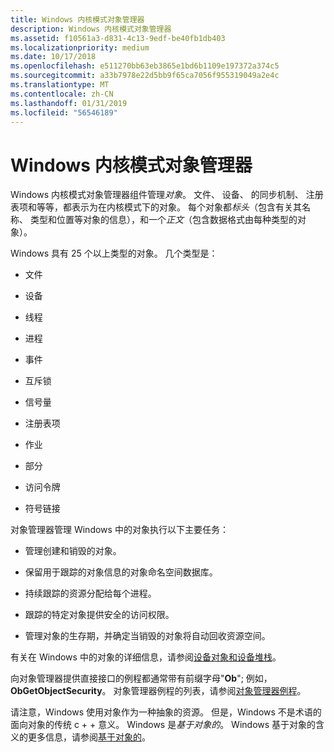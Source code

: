 ```yaml
---
title: Windows 内核模式对象管理器
description: Windows 内核模式对象管理器
ms.assetid: f10561a3-d831-4c13-9edf-be40fb1db403
ms.localizationpriority: medium
ms.date: 10/17/2018
ms.openlocfilehash: e511270bb63eb3865e1bd6b1109e197372a374c5
ms.sourcegitcommit: a33b7978e22d5bb9f65ca7056f955319049a2e4c
ms.translationtype: MT
ms.contentlocale: zh-CN
ms.lasthandoff: 01/31/2019
ms.locfileid: "56546189"
---
```

# <a name="windows-kernel-mode-object-manager"></a>Windows 内核模式对象管理器


Windows 内核模式对象管理器组件管理*对象*。 文件、 设备、 的同步机制、 注册表项和等等，都表示为在内核模式下的对象。 每个对象都*标头*（包含有关其名称、 类型和位置等对象的信息），和一个*正文*（包含数据格式由每种类型的对象）。

Windows 具有 25 个以上类型的对象。 几个类型是：

-   文件

-   设备

-   线程

-   进程

-   事件

-   互斥锁

-   信号量

-   注册表项

-   作业

-   部分

-   访问令牌

-   符号链接

对象管理器管理 Windows 中的对象执行以下主要任务：

-   管理创建和销毁的对象。

-   保留用于跟踪的对象信息的对象命名空间数据库。

-   持续跟踪的资源分配给每个进程。

-   跟踪的特定对象提供安全的访问权限。

-   管理对象的生存期，并确定当销毁的对象将自动回收资源空间。

有关在 Windows 中的对象的详细信息，请参阅[设备对象和设备堆栈](device-objects-and-device-stacks.md)。

向对象管理器提供直接接口的例程都通常带有前缀字母"**Ob**"; 例如， **ObGetObjectSecurity**。 对象管理器例程的列表，请参阅[对象管理器例程](https://msdn.microsoft.com/library/windows/hardware/ff557759)。

请注意，Windows 使用对象作为一种抽象的资源。 但是，Windows 不是术语的面向对象的传统 c + + 意义。 Windows 是*基于对象的*。 Windows 基于对象的含义的更多信息，请参阅[基于对象的](object-based.md)。

 

 




